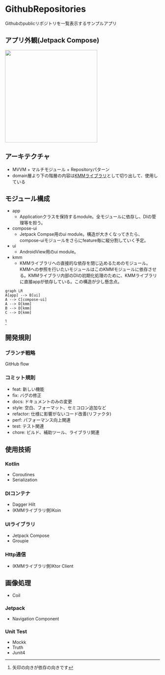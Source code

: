 # GithubRepositories

Githubのpublicリポジトリを一覧表示するサンプルアプリ

## アプリ外観(Jetpack Compose)
<img width="300" src="https://user-images.githubusercontent.com/77588574/231629242-276363ef-1fcf-4a30-9399-ba79aa23361e.gif"/>

## アーキテクチャ

- MVVM + マルチモジュール + Repositoryパターン
- domain層より下の階層の内容は[KMMライブラリ](https://github.com/nemo-855/GithubRepositories-KMM)として切り出して、使用している

## モジュール構成
- app
  - Applicationクラスを保持するmodule。全モジュールに依存し、DIの管理等を担う。
- compose-ui
  - Jetpack Compse用のui module。構造が大きくなってきたら、compose-uiモジュールをさらにfeature毎に縦分割していく予定。
- ui
  - AndroidView用のui module。
- kmm
  - KMMライブラリへの直接的な依存を閉じ込めるためのモジュール。KMMへの参照を行いたいモジュールはこのKMMモジュールに依存させる。KMMライブラリ内部のDIの初期化処理のために、KMMライブラリに直接appが依存している。この構造が少し懸念点。
  
```mermaid
graph LR
A[app] --> B[ui]
A --> C[compose-ui]
A --> D[kmm]
B --> D[kmm]
C --> D[kmm]
```
[^1]
[^1]: 矢印の向きが依存の向きです


## 開発規則

### ブランチ戦略

GitHub flow

### コミット規則

- feat: 新しい機能
- fix: バグの修正
- docs: ドキュメントのみの変更
- style: 空白、フォーマット、セミコロン追加など
- refactor: 仕様に影響がないコード改善(リファクタ)
- perf: パフォーマンス向上関連
- test: テスト関連
- chore: ビルド、補助ツール、ライブラリ関連

## 使用技術

### Kotlin
- Coroutines
- Serialization

### DIコンテナ
- Dagger Hilt
- (KMMライブラリ側)Koin

### UIライブラリ
- Jetpack Compose
- Groupie

### Http通信
- (KMMライブラリ側)Ktor Client

## 画像処理
- Coil

### Jetpack
- Navigation Component

### Unit Test
- Mockk
- Truth
- Junit4

 
    
